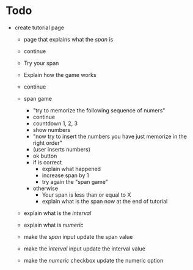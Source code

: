 # Todo

- create tutorial page
  - page that explains what the _span_ is
  - continue
  - Try your span
  - Explain how the game works
  - continue
  - span game
    - "try to memorize the following sequence of numers"
    - continue
    - countdown 1, 2, 3
    - show numbers
    - "now try to insert the numbers you have just memorize in the right order"
    - (user inserts numbers)
    - ok button
    - if is correct
      - explain what happened
      - increase span by 1
      - try again the "span game"
    - otherwise
      - Your span is less than or equal to X
      - explain what is the span now at the end of tutorial

  - explain what is the _interval_
  - explain what is _numeric_
  - make the _span_ input update the span value
  - make the _interval_ input update the interval value
  - make the _numeric_ checkbox update the numeric option
